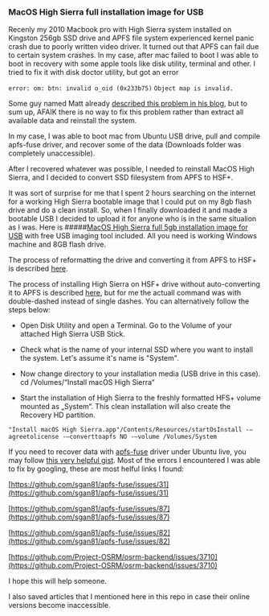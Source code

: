 ### MacOS High Sierra full installation image for USB

Recenly my 2010 Macbook pro with High Sierra system installed on Kingston 256gb SSD drive and APFS file system experienced kernel panic crash due to poorly written video driver. It turned out that APFS can fail due to certain system crashes. In my case, after mac failed to boot I was able to boot in recovery with some apple tools like disk utility, terminal and other. I tried to fix it with disk doctor utility, but got an error

`error: om: btn: invalid o_oid (0x233b75)`
`Object map is invalid.`

Some guy named Matt already [described this problem in his blog](https://matt.sh/apfs-object-map-free-recovery), but to sum up, AFAIK there is no way to fix this problem rather than extract all available data and reinstall the system.

In my case, I was able to boot mac from Ubuntu USB drive, pull and compile apfs-fuse driver, and recover some of the data (Downloads folder was completely unaccessible).

After I recovered whatever was possible, I needed to reinstall MacOS High Sierra, and I decided to convert SSD filesystem from APFS to HSF+.

It was sort of surprise for me that I spent 2 hours searching on the internet for a working High Sierra bootable image that I could put on my 8gb flash drive and do a clean install. So, when I finally downloaded it and made a bootable USB I decided to upload it for anyone who is in the same situalion as I was. Here is 
#####[MacOS High Sierra full 5gb installation image for USB](https://drive.google.com/file/d/1bTXvIUh7zKG0f6nyZbzrwGVly_H5hIVQ/view?usp=sharing)
with free USB imaging tool included. All you need is working Windows machine and 8GB flash drive.
 
The process of reformatting the drive and converting it from APFS to HSF+ is described [here](https://blog.macsales.com/46896-how-to-revert-a-drive-from-apfs-back-to-hfs/).

The process of installing High Sierra on HSF+ drive without auto-converting it to APFS is described [here](http://blog.centurio.net/2018/05/01/how-to-clean-install-mac-os-high-sierra-without-apfs-on-internal-ssd/), but for me the actuall command was with double-dashed instead of single dashes. You can alternatively follow the steps below:
- Open Disk Utility and open a Terminal. Go to the Volume of your attached High Sierra USB Stick.

- Check what is the name of your internal SSD where you want to install the system. Let's assume it's name is "System".

- Now change directory to your installation media (USB drive in this case). 
cd /Volumes/“Install macOS High Sierra“
- Start the installation of High Sierra to the freshly formatted HFS+ volume mounted as „System“. This clean installation will also create the Recovery HD partition.

`"Install macOS High Sierra.app"/Contents/Resources/startOsInstall -–agreetolicense -–converttoapfs NO -–volume /Volumes/System`

If you need to recover data with [apfs-fuse](https://github.com/sgan81/apfs-fuse) driver under Ubuntu live, you may follow [this very helpful gist](https://gist.github.com/tuklusan/ed0c26da22df8106393c2c5b27e82b00). 
Most of the errors I encountered I was able to fix by googling, these are most helful links I found:

[https://github.com/sgan81/apfs-fuse/issues/31](https://github.com/sgan81/apfs-fuse/issues/31)

[https://github.com/sgan81/apfs-fuse/issues/87](https://github.com/sgan81/apfs-fuse/issues/87)


[https://github.com/sgan81/apfs-fuse/issues/82](https://github.com/sgan81/apfs-fuse/issues/82)

[https://github.com/Project-OSRM/osrm-backend/issues/3710](https://github.com/Project-OSRM/osrm-backend/issues/3710)

I hope this will help someone.

I also saved articles that I mentioned here in this repo in case their online versions become inaccessible.